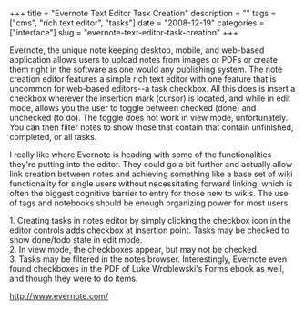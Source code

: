 +++
title = "Evernote Text Editor Task Creation"
description = ""
tags = ["cms", "rich text editor", "tasks"]
date = "2008-12-19"
categories = ["interface"]
slug = "evernote-text-editor-task-creation"
+++


<p>Evernote, the unique note keeping desktop, mobile, and web-based application allows users to upload notes from images or PDFs or create them right in the software as one would any publishing system. The note creation editor features a simple rich text editor with one feature that is uncommon for web-based editors--a task checkbox. All this does is insert a checkbox wherever the insertion mark (cursor) is located, and while in edit mode, allows you the user to toggle between checked (done) and unchecked (to do). The toggle does not work in view mode, unfortunately. You can then filter notes to show those that contain that contain unfinished, completed, or all tasks.</p>
<p>I really like where Evernote is heading with some of the functionalities they're putting into the editor. They could go a bit further and actually allow link creation between notes and achieving something like a base set of wiki functionality for single users without necessitating forward linking, which is often the biggest cognitive barrier to entry for those new to wikis. The use of tags and notebooks should be enough organizing power for most users.</p>
<div id="screens-full" class="clear"><div class="caption">1. Creating tasks in notes editor by simply clicking the checkbox icon in the editor controls adds checkbox at insertion point. Tasks may be checked to show done/todo state in edit mode.</div><div class="fullimg clear"><a href="/media/interface/evernote-tasks-1.png" class="group" rel="group" title="1. Creating tasks in notes editor by simply clicking the checkbox icon in the editor controls adds c..."><img src="/media/interface/evernote-tasks-1.png" alt="" class="img-responsive"></a></div></div><div id="screens-full" class="clear"><div class="caption">2. In view mode, the checkboxes appear, but may not be checked.</div><div class="fullimg clear"><a href="/media/interface/evernote-tasks-2.png" class="group" rel="group" title="2. In view mode, the checkboxes appear, but may not be checked."><img src="/media/interface/evernote-tasks-2.png" alt="" class="img-responsive"></a></div></div><div id="screens-full" class="clear"><div class="caption">3. Tasks may be filtered in the notes browser. Interestingly, Evernote even found checkboxes in the PDF of Luke Wroblewski's Forms ebook as well, and though they were to do items.</div><div class="fullimg clear"><a href="/media/interface/evernote-tasks-3.png" class="group" rel="group" title="3. Tasks may be filtered in the notes browser. Interestingly, Evernote even found checkboxes in the ..."><img src="/media/interface/evernote-tasks-3.png" alt="" class="img-responsive"></a></div></div>        
<p><a href="http://www.evernote.com/">http://www.evernote.com/</a></p>

